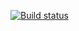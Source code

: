 [![Build status](https://ci.appveyor.com/api/projects/status/2jukegayp1n5pxeg/branch/main?svg=true)](https://ci.appveyor.com/project/Roman13rus/hw-forms-popovers/branch/main)